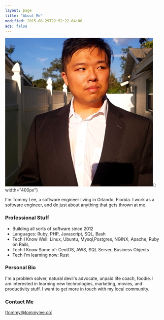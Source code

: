 ```yaml
---
layout: page
title: "About Me"
modified: 2015-08-29T22:52:22-04:00
ads: false
---
```



![Tommy](/images/tommy-lee-profile.jpg){: width="400px"}


I'm Tommy Lee, a software engineer living in Orlando, Florida.  I work as a software engineer, and do just about anything that gets thrown at me.

### Professional Stuff
- Building all sorts of software since 2012
- Languages: Ruby, PHP, Javascript, SQL, Bash
- Tech I Know Well: Linux, Ubuntu, Mysql,Postgres, NGINX, Apache, Ruby on Rails, 
- Tech I Know Some of: CentOS, AWS, SQL Server, Business Objects
- Tech I'm learning now: Rust

### Personal Bio
I'm a problem solver, natural devil's advocate, unpaid life coach, foodie. I am interested in learning new technologies, marketing, movies, and productivity stuff. I want to get more in touch with my local community.

### Contact Me
[tommy@tommylee.co]

